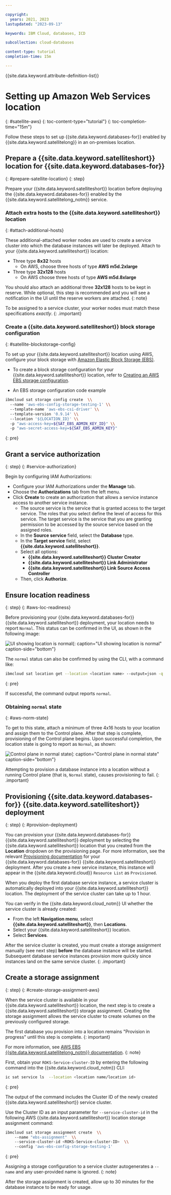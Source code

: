 ```yaml
---

copyright:
  years: 2021, 2023
lastupdated: "2023-09-13"

keywords: IBM Cloud, databases, ICD

subcollection: cloud-databases

content-type: tutorial
completion-time: 15m

---
```


{{site.data.keyword.attribute-definition-list}}	

# Setting up Amazon Web Services location
{: #satellite-aws}
{: toc-content-type="tutorial"}
{: toc-completion-time="15m"}

Follow these steps to set up {{site.data.keyword.databases-for}} enabled by {{site.data.keyword.satellitelong}} in an on-premises location.

## Prepare a {{site.data.keyword.satelliteshort}} location for {{site.data.keyword.databases-for}}
{: #prepare-satellite-location}
{: step}

Prepare your {{site.data.keyword.satelliteshort}} location before deploying the {{site.data.keyword.databases-for}} enabled by the {{site.data.keyword.satellitelong_notm}} service.

### Attach extra hosts to the {{site.data.keyword.satelliteshort}} location
{: #attach-additional-hosts}

These additional-attached worker nodes are used to create a service cluster into which the database instances will later be deployed.
Attach to your {{site.data.keyword.satelliteshort}} location:

- Three type **8x32** hosts
    - On AWS, choose three hosts of type **AWS m5d.2xlarge**
- Three type **32x128** hosts
    - On AWS choose three hosts of type **AWS m5d.8xlarge**

You should also attach an additional three **32x128** hosts to be kept in reserve. While optional, this step is recommended and you will see a notification in the UI until the reserve workers are attached. 
{: note}

To be assigned to a service cluster, your worker nodes must match these specifications *exactly*.
{: .important}

### Create a {{site.data.keyword.satelliteshort}} block storage configuration
{: #satellite-blockstorage-config}

To set up your {{site.data.keyword.satelliteshort}} location using AWS, configure your block storage with [Amazon Elastic Block Storage (EBS)](https://docs.aws.amazon.com/ebs/?id=docs_gateway).

- To create a block storage configuration for your {{site.data.keyword.satelliteshort}} location, refer to [Creating an AWS EBS storage configuration](/docs/satellite?topic=satellite-storage-aws-ebs-csi-driver).

- An EBS storage configuration code example

```bash
ibmcloud sat storage config create  \\
  --name 'aws-ebs-config-storage-testing-1' \\
  --template-name 'aws-ebs-csi-driver' \\
  --template-version '0.9.14' \\
  --location '${LOCATION_ID}' \\
  -p "aws-access-key=${SAT_EBS_ADMIN_KEY_ID}" \\
  -p "aws-secret-access-key=${SAT_EBS_ADMIN_KEY}"
```
{: pre}

## Grant a service authorization
{: step}
{: #service-authorization}

Begin by configuring IAM Authorizations:

- Configure your IAM Authorizations under the **Manage** tab.
- Choose the **Authorizations** tab from the left menu.
- Click **Create** to create an authorization that allows a service instance access to another service instance.
    - The source service is the service that is granted access to the target service. The roles that you select define the level of access for this service. The target service is the service that you are granting permission to be accessed by the source service based on the assigned roles.
    - In the **Source service** field, select the **Database** type.
    - In the **Target service** field, select **{{site.data.keyword.satelliteshort}}**.
    - Select all options:
        - **{{site.data.keyword.satelliteshort}} Cluster Creator**
        - **{{site.data.keyword.satelliteshort}} Link Administrator**
        - **{{site.data.keyword.satelliteshort}} Link Source Access Controller**
    - Then, click **Authorize**.

## Ensure location readiness
{: step}
{: #aws-loc-readiness}

Before provisioning your {{site.data.keyword.databases-for}} {{site.data.keyword.satelliteshort}} deployment, your location needs to report `Normal`. This status can be confirmed in the UI, as shown in the following image:

![UI showing location is normal](images/sat-normal.png){: caption="UI showing location is normal" caption-side="bottom"}

The `normal` status can also be confirmed by using the CLI, with a command like:

```sh
ibmcloud sat location get --location <location name> --output=json -q | jq -r .state
```
{: pre}

If successful, the command output reports `normal`.

### Obtaining `normal` state
{: #aws-norm-state}

To get to this state, attach a minimum of three 4x16 hosts to your location and assign them to the Control plane. After that step is complete, provisioning of the Control plane begins. Upon successful completion, the location state is going to report as `Normal`, as shown: 

![Control plane in normal state](images/cp-normal.png){: caption="Control plane in normal state" caption-side="bottom"}

Attempting to provision a database instance into a location without a running Control plane (that is, `Normal` state), causes provisioning to fail.
{: .important}

## Provisioning {{site.data.keyword.databases-for}} {{site.data.keyword.satelliteshort}} deployment
{: step}
{: #provision-deployment}

You can provision your {{site.data.keyword.databases-for}} {{site.data.keyword.satelliteshort}} deployment by selecting the {{site.data.keyword.satelliteshort}} location that you created from the **Location** dropdown on the provisioning page. For more information, see the relevant [Provisioning documentation](/docs/cloud-databases?topic=cloud-databases-getting-started-cdb-provision-instance) for your {{site.data.keyword.databases-for}} {{site.data.keyword.satelliteshort}} deployment. After you create a new service instance, this instance will appear in the {{site.data.keyword.cloud}} `Resource List` as `Provisioned`.

When you deploy the first database service instance, a service cluster is automatically deployed into your {{site.data.keyword.satelliteshort}} location. The deployment of the service cluster can take up to 1 hour.

You can verify in the {{site.data.keyword.cloud_notm}} UI whether the service cluster is already created:

- From the left **Navigation menu**, select **{{site.data.keyword.satelliteshort}}**, then **Locations**.
- Select your {{site.data.keyword.satelliteshort}} location.
- Select **Services**.

After the service cluster is created, you must create a storage assignment manually (see next step) **before** the database instance will be started. Subsequent database service instances provision more quickly since instances land on the same service cluster.
{: .important}

## Create a storage assignment
{: step}
{: #create-storage-assignment-aws}

When the service cluster is available in your {{site.data.keyword.satelliteshort}} location, the next step is to create a {{site.data.keyword.satelliteshort}} storage assignment. Creating the storage assignment allows the service cluster to create volumes on the previously configured storage.

The first database you provision into a location remains "Provision in progress" until this step is complete.
{: important}

For more information, see [AWS EBS {{site.data.keyword.satellitelong_notm}} documentation](/docs/satellite?topic=satellite-storage-aws-ebs-csi-driver).
{: note}

First, obtain your `ROKS-Service-cluster-ID` by entering the following command into the {{site.data.keyword.cloud_notm}} CLI:

```bash
ic sat service ls  --location <location name/location id>
```
{: pre}

The output of the command includes the Cluster ID of the newly created {{site.data.keyword.satelliteshort}} service cluster. 

Use the Cluster ID as an input parameter for `--service-cluster-id` in the following AWS {{site.data.keyword.satelliteshort}} location storage assignment command:

```bash
ibmcloud sat storage assignment create  \\
    --name "ebs-assignment"  \\
    --service-cluster-id <ROKS-Service-cluster-ID>  \\
    --config 'aws-ebs-config-storage-testing-1'
```
{: pre}

Assigning a storage configuration to a service cluster autogenerates a `--name` and any user-provided name is ignored.
{: note}

After the storage assignment is created, allow up to 30 minutes for the database instance to be ready for usage.
